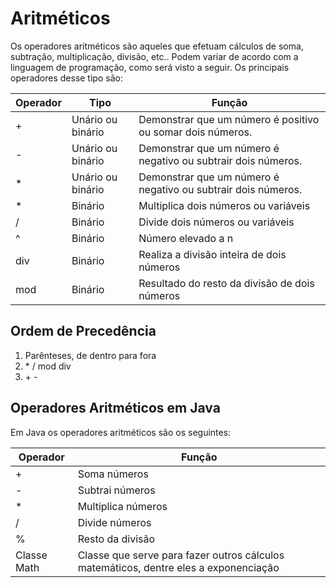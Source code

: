 # Aritméticos

Os operadores aritméticos são aqueles que efetuam cálculos de soma, subtração, multiplicação, divisão, etc.. Podem variar de acordo com a linguagem de programação, como será visto a seguir. Os principais operadores desse tipo são:

| Operador | Tipo | Função |
| --- | --- | --- |
| \+ | Unário ou binário | Demonstrar que um número é positivo ou somar dois números. |
| \- | Unário ou binário | Demonstrar que um número é negativo ou subtrair dois números. |
| \* | Unário ou binário | Demonstrar que um número é negativo ou subtrair dois números. |
| \* | Binário | Multiplica dois números ou variáveis |
| \/ | Binário | Divide dois números ou variáveis |
| ^ | Binário | Número elevado a n |
| div | Binário | Realiza a divisão inteira de dois números |
| mod | Binário | Resultado do resto da divisão de dois números |

## Ordem de Precedência

1. Parênteses, de dentro para fora
2. \* / mod div
3. \+ \-

## Operadores Aritméticos em Java

Em Java os operadores aritméticos são os seguintes:

| Operador | Função |
| --- | --- |
| \+ | Soma números |
| \- | Subtrai números |
| \* | Multiplica números |
| / | Divide números |
| % | Resto da divisão |
| Classe Math | Classe que serve para fazer outros cálculos matemáticos, dentre eles a exponenciação |